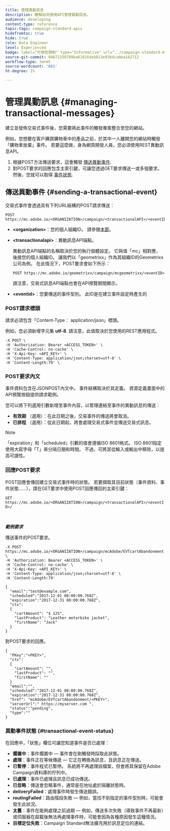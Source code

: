 ```yaml
---
title: 管理異動訊息
description: 瞭解如何使用API管理異動訊息。
audience: developing
content-type: reference
topic-tags: campaign-standard-apis
hidefromtoc: true
hide: true
role: Data Engineer
level: Experienced
badge: label="可用性限制" type="Informative" url="../campaign-standard-migration-home.md" tooltip="僅限Campaign Standard已移轉的使用者"
source-git-commit: 84b72258789ba61016deb813e93bdca0ea142712
workflow-type: tm+mt
source-wordcount: '661'
ht-degree: 1%

---
```


# 管理異動訊息 {#managing-transactional-messages}

建立並發佈交易式事件後，您需要將此事件的觸發專案整合至您的網站。

例如，您想要在客戶購買購物車中的產品之前，於其中一人離開您的網站時觸發「購物車放棄」事件。 若要這麼做，身為網頁開發人員，您必須使用REST異動訊息API。

1. 根據POST方法傳送要求，這會觸發 [傳送異動事件](#sending-a-transactional-event).
1. 對POST要求的回應包含主索引鍵，可讓您透過GET要求傳送一或多個要求。 然後，您就可以取得 [事件狀態](#transactional-event-status).

## 傳送異動事件 {#sending-a-transactional-event}

交易式事件會透過具有下列URL結構的POST請求傳送：

```
POST https://mc.adobe.io/<ORGANIZATION>/campaign/<transactionalAPI>/<eventID>
```

* **&lt;organization>**：您的個人組織ID。 請參閱[本節](must-read.md)。

* **&lt;transactionalapi>**：異動訊息API端點。

  異動訊息API端點的名稱取決於您的執行個體設定。 它與值「mc」相對應，後接您的個人組織ID。 讓我們以「geometrixx」作為其組織ID的Geometrixx公司為例。 在此情況下，POST要求會如下所示：

  `POST https://mc.adobe.io/geometrixx/campaign/mcgeometrixx/<eventID>`

  請注意，交易式訊息API端點也會在API預覽期間顯示。

* **&lt;eventid>**：您要傳送的事件型別。 此ID是在建立事件設定時產生的

### POST請求標頭

請求必須包含「Content-Type： application/json」標頭。

例如，您必須新增字元集 **utf-8**. 請注意，此值取決於您使用的REST應用程式。

```
-X POST \
-H 'Authorization: Bearer <ACCESS_TOKEN>' \
-H 'Cache-Control: no-cache' \
-H 'X-Api-Key: <API_KEY>' \
-H 'Content-Type: application/json;charset=utf-8' \
-H 'Content-Length:79' \
```

### POST要求內文

事件資料包含在JSONPOST內文中。 事件結構取決於其定義。 資源定義畫面中的API預覽按鈕提供請求範例。

您可以將下列選用引數新增至事件內容，以管理連結至事件的異動訊息的傳送：

* **有效期** （選用）：在此日期之後，交易事件的傳送將會取消。
* **已排程** （選用）：從此日期起，將會處理交易式事件並傳送交易式訊息。

>[!NOTE]
>
>「expiration」和「scheduled」引數的值會遵循ISO 8601格式。 ISO 8601指定使用大寫字母「T」來分隔日期和時間。 不過，可將其從輸入或輸出中移除，以提高可讀性。

### 回應POST要求

POST回應會傳回建立交易式事件時的狀態。 若要擷取其目前狀態（事件資料、事件狀態……），請在GET要求中使用POST回應傳回的主索引鍵：

`GET https://mc.adobe.io/<ORGANIZATION>/campaign/<transactionalAPI>/<eventID>/`

<br/>

***範例要求***

傳送事件的POST要求。

```
-X POST https://mc.adobe.io/<ORGANIZATION>/campaign/mcAdobe/EVTcartAbandonment \
-H 'Authorization: Bearer <ACCESS_TOKEN>' \
-H 'Cache-Control: no-cache' \
-H 'X-Api-Key: <API_KEY>' \
-H 'Content-Type: application/json;charset=utf-8' \
-H 'Content-Length:79'

{
  "email":"test@example.com",
  "scheduled":"2017-12-01 08:00:00.768Z",
  "expiration":"2017-12-31 08:00:00.768Z",
  "ctx":
  {
    "cartAmount": "$ 125",
    "lastProduct": "Leather motorbike jacket",
    "firstName": "Jack"
  }
}
```

對POST要求的回應。

```
{
  "PKey":"<PKEY>",
  "ctx":
  {
    "cartAmount": "",
    "lastProduct": "",
    "firstName": ""
  }
  "email":"",
  "scheduled":"2017-12-01 08:00:00.768Z",
  "expiration":"2017-12-31 08:00:00.768Z",
  "href": "mcAdobe/EVTcartAbandonment/<PKEY>",
  "serverUrl":" https://myserver.com ",
  "status":"pending",
  "type":""
}
```

### 異動事件狀態 {#transactional-event-status}

在回應中，「狀態」欄位可讓您知道事件是否已處理：

* **擱置中**：事件擱置中 — 事件會在剛觸發時採取此狀態。
* **處理**：事件正在等候傳遞 — 它正在轉換為訊息，且訊息正在傳送。
* **已暫停**：事件程式已暫停。 系統將不再處理該檔案，但會將其保留在Adobe Campaign資料庫的佇列中。
* **已處理**：事件已處理且訊息已成功傳送。
* **已忽略**：傳送會忽略事件，通常是在地址處於隔離狀態時。
* **deliveryFailed**：處理事件時發生傳送錯誤。
* **routingFailed**：路由階段失敗 — 例如，當找不到指定的事件型別時，可能會發生此狀況。
* **太舊**：事件在能夠處理之前過期 — 例如，傳送多次失敗（導致事件不再最新）或伺服器在超載後無法再處理事件時，可能會因為各種原因發生這種情況。
* **目標定位失敗**：Campaign Standard無法擴充用於訊息定位的連結。
